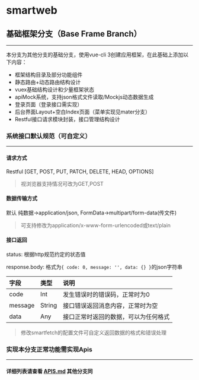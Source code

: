 # smartweb

## 基础框架分支（Base Frame Branch）
---
本分支为其他分支的基础分支，使用vue-cli 3创建应用框架，在此基础上添加以下内容：

* 框架结构目录及部分功能组件
* 静态路由+动态路由结构设计
* vuex基础结构设计和少量框架状态
* apiMock系统，支持json格式文件读取/Mockjs动态数据生成
* 登录页面（登录接口需实现）
* 后台界面Layout+空白Index页面（菜单实现见mater分支）
* Restful接口请求模块封装，接口管理结构设计 
 

### 系统接口默认规范（可自定义）
---

#### 请求方式
Restful [GET, POST, PUT, PATCH, DELETE, HEAD, OPTIONS]
> 视浏览器支持情况可改为GET,POST

#### 数据传输方式
默认 纯数据->application/json, FormData->multipart/form-data(传文件)
> 可支持修改为application/x-www-form-urlencoded或text/plain

#### 接口返回
status: 根据http规范约定的状态值 

response.body: 格式为`{ code: 0, message: '', data: {} }`的json字符串

| 字段    | 类型   | 说明                                 |
| :------ | :----- | :----------------------------------- |
| code    | Int    | 发生错误时的错误码，正常时为0        |
| message | String | 接口错误返回消息内容，正常时为空     |
| data    | Any    | 接口正常时返回的数据，可以为任何格式 |

> 修改smartfetch的配置文件可自定义返回数据的格式和错误处理


### 实现本分支正常功能需实现Apis
---

#### 详细列表请查看 [APIS.md](APIS.md) 其他分支同
